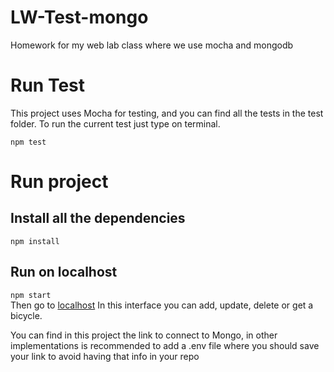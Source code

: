 # LW-Test-mongo
Homework for my web lab class where we use mocha and mongodb

# Run Test
This project uses Mocha for testing, and you can find all the tests in the test folder. 
To run the current test just type on terminal.

`npm test`

# Run project
## Install all the dependencies
`npm install`   
## Run on localhost
`npm start`    
Then go to [localhost](https://localhost:3000)
In this interface you can add, update, delete or get a bicycle.

You can find in this project the link to connect to Mongo, in other implementations is recommended to add a .env file where you should save your link to avoid having that info in your repo
